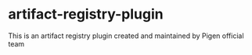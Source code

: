 # artifact-registry-plugin
This is an artifact registry plugin created and maintained by Pigen official team
